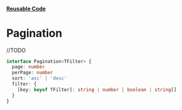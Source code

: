 #### [Reusable Code](/reusable-code.md)

# Pagination

//TODO

```typescript
interface Pagination<TFilter> {
  page: number
  perPage: number
  sort: 'asc' | 'desc'
  filter: {
    [key: keyof TFilter]: string | number | boolean | string[]
  }
}
```
